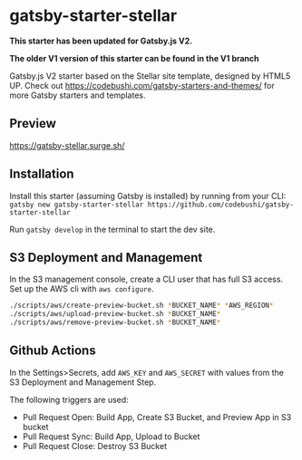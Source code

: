 # gatsby-starter-stellar

**This starter has been updated for Gatsby.js V2.**

**The older V1 version of this starter can be found in the V1 branch**

Gatsby.js V2 starter based on the Stellar site template, designed by HTML5 UP. Check out https://codebushi.com/gatsby-starters-and-themes/ for more Gatsby starters and templates.

## Preview

https://gatsby-stellar.surge.sh/

## Installation

Install this starter (assuming Gatsby is installed) by running from your CLI:
<br>
`gatsby new gatsby-starter-stellar https://github.com/codebushi/gatsby-starter-stellar`

Run `gatsby develop` in the terminal to start the dev site.

## S3 Deployment and Management
In the S3 management console, create a CLI user that has full S3 access. Set up the AWS cli with `aws configure`.
```bash
./scripts/aws/create-preview-bucket.sh *BUCKET_NAME* *AWS_REGION*
./scripts/aws/upload-preview-bucket.sh *BUCKET_NAME*
./scripts/aws/remove-preview-bucket.sh *BUCKET_NAME*
```

## Github Actions
In the Settings>Secrets, add `AWS_KEY` and `AWS_SECRET` with values from the S3 Deployment and Management Step. 

The following triggers are used:
*   Pull Request Open: Build App, Create S3 Bucket, and Preview App in S3 bucket
*   Pull Request Sync: Build App, Upload to Bucket
*   Pull Request Close: Destroy S3 Bucket